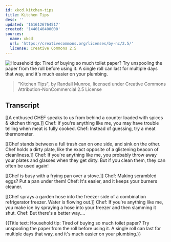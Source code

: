 ```yaml
---
id: xkcd.kitchen-tips
title: Kitchen Tips
desc: ''
updated: '1616126764517'
created: '1440140400000'
sources:
  name: xkcd
  url: 'https://creativecommons.org/licenses/by-nc/2.5/'
  license: Creative Commons 2.5
---
```

![Household tip: Tired of buying so much toilet paper? Try unspooling the paper from the roll before using it. A single roll can last for multiple days that way, and it's much easier on your plumbing.](https://imgs.xkcd.com/comics/kitchen_tips.png)
> "Kitchen Tips", by Randall Munroe, licensed under Creative Commons Attribution-NonCommercial 2.5 License

## Transcript
[[A enthused CHEF speaks to us from behind a counter loaded with spices & kitchen things.]]
Chef: If you're anything like me, you may have trouble telling when meat is fully cooked.
Chef: Instead of guessing, try a meat thermometer.

[[Chef stands between a full trash can on one side, and sink on the other. Chef holds a dirty plate, like the exact opposite of a glistening beacon of cleanliness.]]
Chef: If you're anything like me, you probably throw away your plates and glasses when they get dirty. But if you clean them, they can often be used again!

[[Chef is busy with a frying pan over a stove.]]
Chef: Making scrambled eggs? Put a pan under them!
Chef: It's easier, and it keeps your burners cleaner.

[[Chef sprays a garden hose into the freezer side of a combination refrigerator
freezer. Water is flowing out.]]
Chef: If you're anything like me, you make ice by spraying a hose into your freezer and then slamming it shut.
Chef: But there's a better way....

{{Title text: Household tip: Tired of buying so much toilet paper? Try unspooling the paper from the roll before using it. A single roll can last for multiple days that way, and it's much easier on your plumbing.}}
